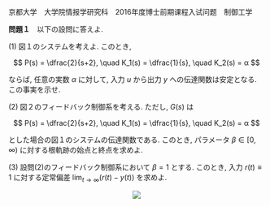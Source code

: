 京都大学　大学院情报学研究科　2016年度博士前期课程入试问题　制御工学

**問題１**　以下の設問に答えよ.

(1) 図１のシステムを考えよ. このとき,

$$
  P(s) = \dfrac{2}{s+2}, \quad K_1(s) = \dfrac{1}{s}, \quad K_2(s) = α
$$

ならば, 任意の実数 $α$ に対して, 入力 $u$ から出力 $y$ への伝達関数は安定となる. この事実を示せ.

(2) 図２のフィードバック制御系を考える. ただし, $G(s)$ は

$$
  P(s) = \dfrac{2}{s+2}, \quad K_1(s) = \dfrac{1}{s}, \quad K_2(s) = α
$$

とした場合の図１のシステムの伝達関数である. このとき, パラメータ $β \in [0, ∞)$ に対する根軌跡の始点と終点を求めよ.

(3) 設問(2)のフィードバック制御系において $β = 1$ とする. このとき, 入力 $r(t) \equiv 1$ に対する定常偏差 $\lim_{t \to ∞}(r(t) - y(t))$ を求めよ.

<p  align="center">
    <img src="https://gcdnb.pbrd.co/images/qdYjRr9N5wFV.png?o=1
"/>
</p>

